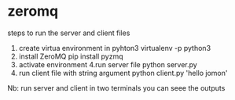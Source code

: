 # zeromq
steps to run the server and client files

  1. create virtua environment in pyhton3
     virtualenv -p python3 <env name>
  2. install ZeroMQ
     pip install pyzmq
  3. activate environment
  4.run server file
    python server.py
  5. run client file with string argument
    python client.py 'hello jomon'
  
  Nb: run server and client in two terminals you can seee the outputs

  
